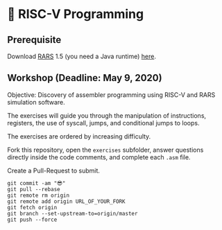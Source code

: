 # 📠 RISC-V Programming

## Prerequisite

Download [RARS](https://github.com/TheThirdOne/rars) 1.5 (you need a Java runtime) [here](https://github.com/TheThirdOne/rars/releases/download/v1.5/rars1_5.jar).

## Workshop (Deadline: May 9, 2020)

Objective: Discovery of assembler programming using RISC-V and RARS simulation software.

The exercises will guide you through the manipulation of instructions, registers, the use of syscall, jumps, and conditional jumps to loops.

The exercises are ordered by increasing difficulty.

Fork this repository, open the `exercises` subfolder, answer questions directly inside the code comments, and complete each `.asm` file.

Create a Pull-Request to submit.

```
git commit -am "😎"
git pull --rebase
git remote rm origin
git remote add origin URL_OF_YOUR_FORK
git fetch origin
git branch --set-upstream-to=origin/master
git push --force
```
